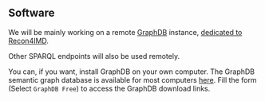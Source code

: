 ## Software

We will be mainly working on a remote [GraphDB](https://graphdb.ontotext.com/) instance, [dedicated to Recon4IMD](https://reconx.vital-it.ch/).

Other SPARQL endpoints will also be used remotely.

You can, if you want, install GraphDB on your own computer. The GraphDB semantic graph database is available for most computers [here](https://www.ontotext.com/products/graphdb/download/). Fill the form (Select `GraphDB Free`) to access the GraphDB download links.

